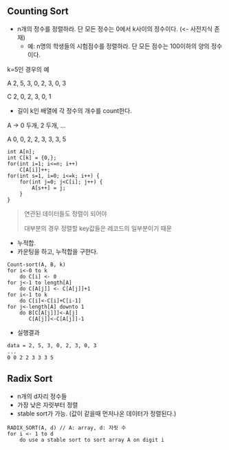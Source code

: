 ## Counting Sort

- n개의 정수를 정렬하라. 단 모든 정수는 0에서 k사이의 정수이다. (<- 사전지식 존재)
  - 예: n명의 학생들의 시험점수를 정렬하라. 단 모든 점수는 100이하의 양의 정수이다.

k=5인 경우의 예

A 2, 5, 3, 0, 2, 3, 0, 3

C 2, 0, 2, 3, 0, 1

- 길이 k인 배열에 각 정수의 개수를 count한다.

A -> 0 두개, 2 두개, ...

A 0, 0, 2, 2, 3, 3, 3, 5

~~~
int A[n];
int C[k] = {0,};
for(int i=1; i<=n; i++)
    C[A[i]]++;
for(int s=1, i=0; i<=k; i++) {
    for(int j=0; j<C[i]; j++) {
        A[s++] = j;
    }
}
~~~

> 연관된 데이터들도 정렬이 되어야
>
> 대부분의 경우 정렬할 key값들은 레코드의 일부분이기 때문

- 누적합.
- 카운팅을 하고, 누적합을 구한다.

~~~
Count-sort(A, B, k)
for i<-0 to k
    do C[i] <- 0
for j<-1 to length[A]
    do C[A[j]] <- C[A[j]]+1
for i<-1 to k
    do C[i]<-C[i]+C[i-1]
for j<-length[A] downto 1
    do B[C[A[j]]]<-A[j]
       C[A[j]]<-C[A[j]]-1
~~~

- 실행결과

~~~
data = 2, 5, 3, 0, 2, 3, 0, 3
...
0 0 2 2 3 3 3 5
~~~

## Radix Sort

- n개의 d자리 정수들
- 가장 낮은 자릿부터 정렬
- stable sort가 가능. (값이 같을때 먼저나온 데이터가 정렬된다.)

~~~
RADIX_SORT(A, d) // A: array, d: 자릿 수
for i <- 1 to d
    do use a stable sort to sort array A on digit i
~~~